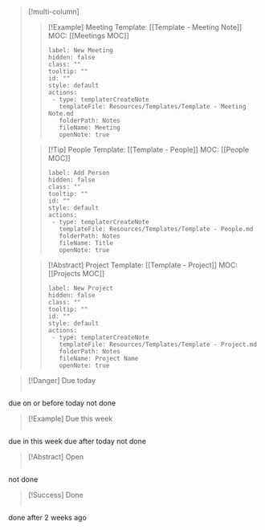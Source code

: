 
> [!multi-column]
> > [!Example] Meeting
> > Template: [[Template - Meeting Note]]
> > MOC: [[Meetings MOC]]
> > ```meta-bind-button
> > label: New Meeting
> > hidden: false
> > class: ""
> > tooltip: ""
> > id: ""
> > style: default
> > actions:
> >  - type: templaterCreateNote
> >    templateFile: Resources/Templates/Template - Meeting Note.md
> >    folderPath: Notes
> >    fileName: Meeting
> >    openNote: true
>
> > [!Tip] People
> > Template: [[Template - People]]
> > MOC: [[People MOC]]
> > ```meta-bind-button
> > label: Add Person
> > hidden: false
> > class: ""
> > tooltip: ""
> > id: ""
> > style: default
> > actions:
> >  - type: templaterCreateNote
> >    templateFile: Resources/Templates/Template - People.md
> >    folderPath: Notes
> >    fileName: Title
> >    openNote: true
>
> > [!Abstract] Project
> > Template: [[Template - Project]]
> > MOC: [[Projects MOC]]
> > ```meta-bind-button
> > label: New Project
> > hidden: false
> > class: ""
> > tooltip: ""
> > id: ""
> > style: default
> > actions:
> >  - type: templaterCreateNote
> >    templateFile: Resources/Templates/Template - Project.md
> >    folderPath: Notes
> >    fileName: Project Name
> >    openNote: true
> 

> [!Danger] Due today
> ```tasks
due on or before today
not done

> [!Example] Due this week
> ```tasks
due in this week
due after today
not done

> [!Abstract] Open
> ```tasks 
not done

> [!Success] Done
> ```tasks 
done after 2 weeks ago













